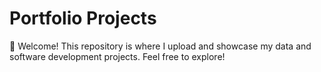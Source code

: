 # Portfolio Projects

👋 Welcome! This repository is where I upload and showcase my data and software development projects. Feel free to explore!
